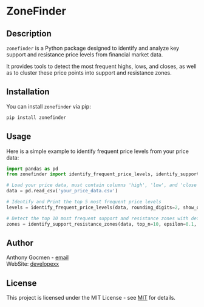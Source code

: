 # ZoneFinder

## Description

`zonefinder` is a Python package designed to identify and analyze key support and resistance price levels 
from financial market data.

It provides tools to detect the most frequent highs, lows, and closes, as well as to cluster these price points into support and resistance zones.

## Installation

You can install `zonefinder` via pip:

```bash
pip install zonefinder
```

## Usage
Here is a simple example to identify frequent price levels from your price data:
```python
import pandas as pd
from zonefinder import identify_frequent_price_levels, identify_support_resistance_zones

# Load your price data, must contain columns 'high', 'low', and 'close'
data = pd.read_csv('your_price_data.csv')

# Identify and Print the top 5 most frequent price levels
levels = identify_frequent_price_levels(data, rounding_digits=2, show_output=True)

# Detect the top 10 most frequent support and resistance zones with default epsilon = 0.1
zones = identify_support_resistance_zones(data, top_n=10, epsilon=0.1, show_output=True)
```

## Author

Anthony Gocmen - [email](mailto:anthony.gocmen@gmail.com)  
WebSite: [developexx](https://www.developexx.com)


## License


This project is licensed under the MIT License - see [MIT](https://choosealicense.com/licenses/mit/) for details.